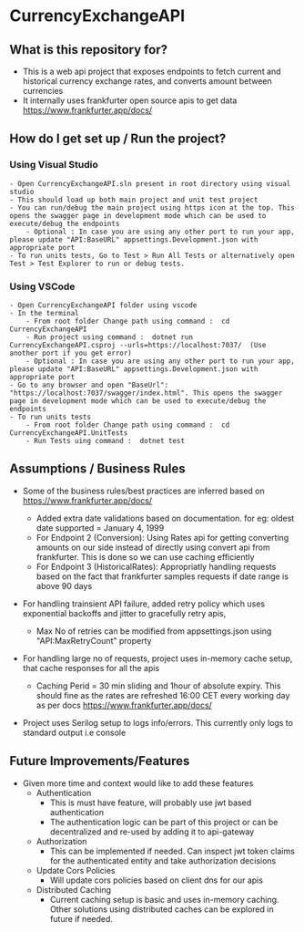 # CurrencyExchangeAPI

## What is this repository for? 

- This is a web api project that exposes endpoints to fetch current and historical currency exchange rates, and converts amount between currencies 
- It internally uses frankfurter open source apis to get data https://www.frankfurter.app/docs/

## How do I get set up / Run the project? 

### Using Visual Studio
	- Open CurrencyExchangeAPI.sln present in root directory using visual studio 
	- This should load up both main project and unit test project
	- You can run/debug the main project using https icon at the top. This opens the swagger page in development mode which can be used to execute/debug the endpoints
		- Optional : In case you are using any other port to run your app, please update "API:BaseURL" appsettings.Development.json with appropriate port
	- To run units tests, Go to Test > Run All Tests or alternatively open Test > Test Explorer to run or debug tests.

### Using VSCode
    - Open CurrencyExchangeAPI folder using vscode
	- In the terminal
		- From root folder Change path using command :  cd CurrencyExchangeAPI
		- Run project using command :  dotnet run CurrencyExchangeAPI.csproj --urls=https://localhost:7037/  (Use another port if you get error)
		- Optional : In case you are using any other port to run your app, please update "API:BaseURL" appsettings.Development.json with appropriate port
    - Go to any browser and open "BaseUrl": "https://localhost:7037/swagger/index.html". This opens the swagger page in development mode which can be used to execute/debug the endpoints
	- To run units tests
		- From root folder Change path using command :  cd CurrencyExchangeAPI.UnitTests
		- Run Tests uing command :  dotnet test


## Assumptions / Business Rules
 - Some of the business rules/best practices are inferred based on https://www.frankfurter.app/docs/
	- Added extra date validations based on documentation. for eg: oldest date supported = January 4, 1999
	- For Endpoint 2 (Conversion): Using Rates api for getting converting amounts on our side instead of directly using convert api from frankfurter. This is done so we can use caching efficiently
	- For Endpoint 3 (HistoricalRates): Appropriatly handling requests based on the fact that frankfurter samples requests if date range is above 90 days

- For handling trainsient API failure, added retry policy which uses exponential backoffs and jitter to gracefully retry apis, 
	- Max No of retries can be modified from appsettings.json using "API:MaxRetryCount" property

- For handling large no of requests, project uses in-memory cache setup, that cache responses for all the apis
	- Caching Perid = 30 min sliding and 1hour of absolute expiry. This should fine as the rates are refreshed 16:00 CET every working day as per docs https://www.frankfurter.app/docs/ 

- Project uses Serilog setup to logs info/errors. This currently only logs to standard output i.e console

## Future Improvements/Features
 - Given more time and context would like to add these features
	- Authentication
		- This is must have feature, will probably use jwt based authentication
		- The authentication logic can be part of this project or can be decentralized and re-used by adding it to api-gateway
    - Authorization
		- This can be implemented if needed. Can inspect jwt token claims for the authenticated entity and take authorization decisions
    - Update Cors Policies
		- Will update cors policies based on client dns for our apis
	- Distributed Caching 
		- Current caching setup is basic and uses in-memory caching. Other solutions using distributed caches can be explored in future if needed.